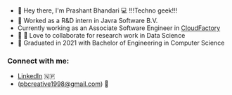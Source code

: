 - 👋 Hey there, I'm Prashant Bhandari :computer: !!!Techno geek!!!
- 🔭 Worked as a R&D intern in Javra Software B.V.
- Currently working as an Associate Software Engineer in [CloudFactory](https://www.cloudfactory.com)
- :heartbeat: :heartbeat: Love to collaborate for research work in Data Science
- 📄 Graduated in 2021 with Bachelor of Engineering in Computer Science 


### Connect with me:
- [LinkedIn](https://www.linkedin.com/in/prashant-bhandari-b0287a144/) 🇳🇵
- (pbcreative1998@gmail.com) :email:


